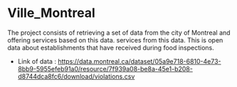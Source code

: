 # Ville_Montreal

The project consists of retrieving a set of data from the city of Montreal and offering services based on this data.
services from this data. This is open data about establishments that have received during food inspections.

* Link of data : https://data.montreal.ca/dataset/05a9e718-6810-4e73-8bb9-5955efeb91a0/resource/7f939a08-be8a-45e1-b208-d8744dca8fc6/download/violations.csv
